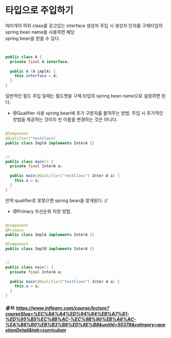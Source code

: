 # 타입으로 주입하기 

여러개의 하위 class를 갖고있는 interface 생성자 주입 시 생성자 인자를 구체타입의 spring bean name을 사용하면 해당      
spring bean을 받을 수 있다.



```java


public class A {
  private final A interface;
  
  public A (A implA) {
    this.interface = A;
  }
}
```
일반적인 필드 주입 일때는 필드명을 구체 타입의 spring bean name으로 설정하면 된다. 

- @Qualifier 사용
spring bean에 추가 구분자를 붙여주는 방법. 주입 시 추가적인 방법을 제공하는 것이지 빈 이름을 변경하는 것은 아니다.

```java

@Component
@Qualifier("testClass)
public class ImplA implements InterA {}


//
public class main() {
  private final InterA a;
  
  public main(@Qualifier("testClass") Inter A a) {
    this.a = a;
  }
}
```
만약 qualifier로 못찾으면 spring bean을 찾게된다. // 


- @Primary 
우선순위 지정 방법. 

```java

@Component
@Primary
public class ImplA implements InterA {}

@Component
public class ImplB implements InterA {}


//
public class main() {
  private final InterA a;
  
  public main(@Qualifier("testClass") Inter A a) {
    this.a = a;
  }
}
```

##### 출처: https://www.inflearn.com/course/lecture?courseSlug=%EC%8A%A4%ED%94%84%EB%A7%81-%ED%95%B5%EC%8B%AC-%EC%9B%90%EB%A6%AC-%EA%B8%B0%EB%B3%B8%ED%8E%B8&unitId=55378&category=questionDetail&tab=curriculum
